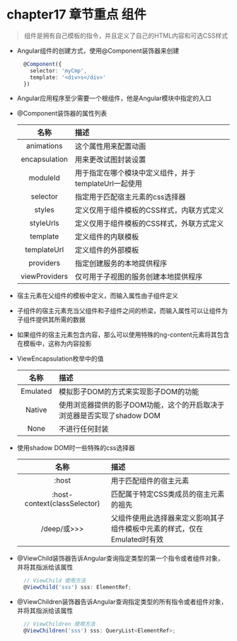 # chapter17 章节重点 组件
  > 组件是拥有自己模板的指令，并且定义了自己的HTML内容和可选CSS样式
  * Angular组件的创建方式，使用@Component装饰器来创建
    ```typescript
      @Component({
        selector: 'myCmp',
        template: '<div>s</div>'
      })
    ```
  * Angular应用程序至少需要一个根组件，他是Angular模块中指定的入口
  * @Component装饰器的属性列表

    |名称|描述|
    |:--:|:--|
    |animations|这个属性用来配置动画|
    |encapsulation|用来更改试图封装设置|
    |moduleId|用于指定在哪个模块中定义组件，并于templateUrl一起使用|
    |selector|指定用于匹配宿主元素的css选择器|
    |styles|定义仅用于组件模板的CSS样式，内联方式定义|
    |styleUrls|定义仅用于组件模板的CSS样式，外联方式定义|
    |template|定义组件的内联模板|
    |templateUrl|定义组件的外部模板|
    |providers|指定创建服务的本地提供程序|
    |viewProviders|仅可用于子视图的服务创建本地提供程序|
  * 宿主元素在父组件的模板中定义，而输入属性由子组件定义
  * 子组件的宿主元素充当父组件和子组件之间的桥梁，而输入属性可以让组件为子组件提供其所需的数据
  * 如果组件的宿主元素包含内容，那么可以使用特殊的ng-content元素将其包含在模板中，这称为内容投影
  * ViewEncapsulation枚举中的值

    |名称|描述|
    |:--:|:--|
    |Emulated|模拟影子DOM的方式来实现影子DOM的功能|
    |Native|使用浏览器提供的影子DOM功能，这个的开启取决于浏览器是否实现了shadow DOM|
    |None|不进行任何封装|
  * 使用shadow DOM时一些特殊的css选择器

    |名称|描述|
    |:--:|:--|
    |:host|用于匹配组件的宿主元素|
    |:host-context(classSelector)|匹配属于特定CSS类成员的宿主元素的祖先|
    |/deep/或>>>|父组件使用此选择器来定义影响其子组件模板中元素的样式，仅在Emulated时有效|

  * @ViewChild装饰器告诉Angular查询指定类型的第一个指令或者组件对象，并将其指派给该属性
    ```typescript
      // ViewChild 使用方法
      @ViewChild('sss') sss: ElementRef;
    ```
  * @ViewChildren装饰器告诉Angular查询指定类型的所有指令或者组件对象，并将其指派给该属性
    ```typescript
      // ViewChildren 使用方法
      @ViewChildren('sss') sss: QueryList<ElementRef>;
    ```